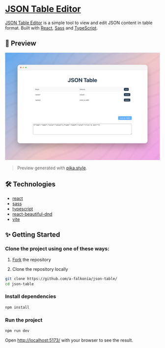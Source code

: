 # [JSON Table Editor][web-url]

[JSON Table Editor][web-url] is a simple tool to view and edit JSON content in table format.
Built with [React], [Sass] and [TypeScript].

[web-url]: https://a-sokolova-dev.github.io/json-table/
[React]: https://react.dev/
[Sass]: https://sass-lang.com/
[TypeScript]: https://www.typescriptlang.org/

## 🚀 Preview

![preview](preview.png)

> Preview generated with [pika.style](https://pika.style/).

## 🛠️ Technologies

- [react](https://react.dev/)
- [sass](https://sass-lang.com/)
- [typescript](https://www.typescriptlang.org/)
- [react-beautiful-dnd](https://github.com/atlassian/react-beautiful-dnd)
- [vite](https://vitejs.dev/)

## ✨ Getting Started

### Clone the project using one of these ways:

1. [Fork](https://github.com/a-falkonia/json-table/fork) the repository

2. Clone the repository locally

```bash
git clone https://github.com/a-falkonia/json-table/
cd json-table
```

### Install dependencies

```bash
npm install
```

### Run the project

```bash
npm run dev
```

Open [http://localhost:5173/](http://localhost:5173/) with your browser to see the result.
